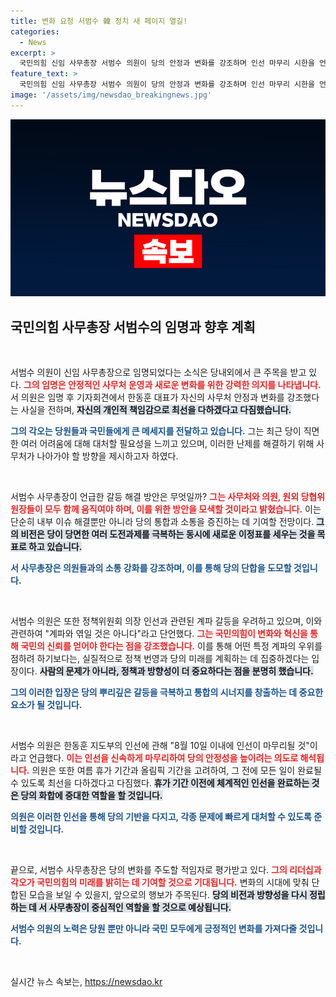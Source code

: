```yaml
---
title: 변화 요청 서범수 韓 정치 새 페이지 열길!
categories:
  - News
excerpt: >
  국민의힘 신임 사무총장 서범수 의원이 당의 안정과 변화를 강조하며 인선 마무리 시한을 언급했다. 계파 갈등 우려를 일축한 그는 정치 혁신을 위한 방안을 모색하겠다고 다짐했다.
feature_text: >
  국민의힘 신임 사무총장 서범수 의원이 당의 안정과 변화를 강조하며 인선 마무리 시한을 언급했다. 계파 갈등 우려를 일축한 그는 정치 혁신을 위한 방안을 모색하겠다고 다짐했다.
image: '/assets/img/newsdao_breakingnews.jpg'
---
```


<p><img src="/assets/img/newsdao_breakingnews.jpg" alt="pcversion 속보" /></p>

<h2 data-ke-size="size26">국민의힘 사무총장 서범수의 임명과 향후 계획</h2>

<p data-ke-size="size16">&nbsp;</p>

<p>서범수 의원이 신임 사무총장으로 임명되었다는 소식은 당내외에서 큰 주목을 받고 있다. <b><span style="color: #ee2323;">그의 임명은 안정적인 사무처 운영과 새로운 변화를 위한 강력한 의지를 나타냅니다.</span></b> 서 의원은 임명 후 기자회견에서 한동훈 대표가 자신의 사무처 안정과 변화를 강조했다는 사실을 전하며, <b><span style="background-color: #21538527;">자신의 개인적 책임감으로 최선을 다하겠다고 다짐했습니다.</span></b> </p>

<p><b><span style="color: #1a5490;">그의 각오는 당원들과 국민들에게 큰 메세지를 전달하고 있습니다.</span></b> 그는 최근 당이 직면한 여러 어려움에 대해 대처할 필요성을 느끼고 있으며, 이러한 난제를 해결하기 위해 사무처가 나아가야 할 방향을 제시하고자 하였다. </p>

<p data-ke-size="size16">&nbsp;</p>

<p>서범수 사무총장이 언급한 갈등 해결 방안은 무엇일까? <b><span style="color: #ee2323;">그는 사무처와 의원, 원외 당협위원장들이 모두 함께 움직여야 하며, 이를 위한 방안을 모색할 것이라고 밝혔습니다.</span></b> 이는 단순히 내부 이슈 해결뿐만 아니라 당의 통합과 소통을 증진하는 데 기여할 전망이다. <b><span style="background-color: #21538527;">그의 비전은 당이 당면한 여러 도전과제를 극복하는 동시에 새로운 이정표를 세우는 것을 목표로 하고 있습니다.</span></b></p>

<p><b><span style="color: #1a5490;">서 사무총장은 의원들과의 소통 강화를 강조하며, 이를 통해 당의 단합을 도모할 것입니다.</span></b> </p>

<p data-ke-size="size16">&nbsp;</p>

<p>서범수 의원은 또한 정책위원회 의장 인선과 관련된 계파 갈등을 우려하고 있으며, 이와 관련하여 "계파와 엮일 것은 아니다"라고 단언했다. <b><span style="color: #ee2323;">그는 국민의힘이 변화와 혁신을 통해 국민의 신뢰를 얻어야 한다는 점을 강조했습니다.</span></b> 이를 통해 어떤 특정 계파의 우위를 점하려 하기보다는, 실질적으로 정책 번영과 당의 미래를 계획하는 데 집중하겠다는 입장이다. <b><span style="background-color: #21538527;">사람의 문제가 아니라, 정책과 방향성이 더 중요하다는 점을 분명히 했습니다.</span></b> </p>

<p><b><span style="color: #1a5490;">그의 이러한 입장은 당의 뿌리깊은 갈등을 극복하고 통합의 시너지를 창출하는 데 중요한 요소가 될 것입니다.</span></b> </p>

<p data-ke-size="size16">&nbsp;</p>

<p>서범수 의원은 한동훈 지도부의 인선에 관해 "8월 10일 이내에 인선이 마무리될 것"이라고 언급했다. <b><span style="color: #ee2323;">이는 인선을 신속하게 마무리하여 당의 안정성을 높이려는 의도로 해석됩니다.</span></b> 의원은 또한 여름 휴가 기간과 올림픽 기간을 고려하여, 그 전에 모든 일이 완료될 수 있도록 최선을 다하겠다고 다짐했다. <b><span style="background-color: #21538527;">휴가 기간 이전에 체계적인 인선을 완료하는 것은 당의 화합에 중대한 역할을 할 것입니다.</span></b> </p>

<p><b><span style="color: #1a5490;">의원은 이러한 인선을 통해 당의 기반을 다지고, 각종 문제에 빠르게 대처할 수 있도록 준비할 것입니다.</span></b> </p>

<p data-ke-size="size16">&nbsp;</p>

<p>끝으로, 서범수 사무총장은 당의 변화를 주도할 적임자로 평가받고 있다. <b><span style="color: #ee2323;">그의 리더십과 각오가 국민의힘의 미래를 밝히는 데 기여할 것으로 기대됩니다.</span></b> 변화의 시대에 맞춰 단합된 모습을 보일 수 있을지, 앞으로의 행보가 주목된다. <b><span style="background-color: #21538527;">당의 비전과 방향성을 다시 정립하는 데 서 사무총장이 중심적인 역할을 할 것으로 예상됩니다.</span></b> </p>

<p><b><span style="color: #1a5490;">서범수 의원의 노력은 당원 뿐만 아니라 국민 모두에게 긍정적인 변화를 가져다줄 것입니다.</span></b> </p>

<p data-ke-size="size16">&nbsp;</p>
실시간 뉴스 속보는, <a href="https://newsdao.kr" rel="dofollow">https://newsdao.kr</a>


